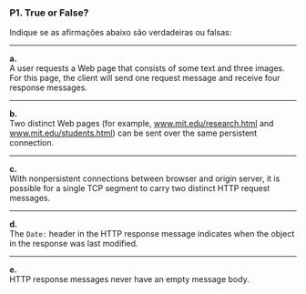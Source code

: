 ### P1. True or False?

Indique se as afirmações abaixo são verdadeiras ou falsas:

---

**a.**  
A user requests a Web page that consists of some text and three images.  
For this page, the client will send one request message and receive four response messages.

---

**b.**  
Two distinct Web pages (for example, www.mit.edu/research.html and www.mit.edu/students.html) can be sent over the same persistent connection.

---

**c.**  
With nonpersistent connections between browser and origin server, it is possible for a single TCP segment to carry two distinct HTTP request messages.

---

**d.**  
The `Date:` header in the HTTP response message indicates when the object in the response was last modified.

---

**e.**  
HTTP response messages never have an empty message body.

